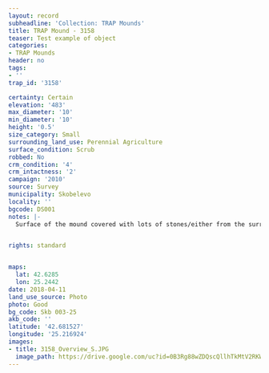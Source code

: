 ```yaml
---
layout: record
subheadline: 'Collection: TRAP Mounds'
title: TRAP Mound - 3158
teaser: Test example of object
categories:
- TRAP Mounds
header: no
tags:
- ''
trap_id: '3158'

certainty: Certain
elevation: '483'
max_diameter: '10'
min_diameter: '10'
height: '0.5'
size_category: Small
surrounding_land_use: Perennial Agriculture
surface_condition: Scrub
robbed: No
crm_condition: '4'
crm_intactness: '2'
campaign: '2010'
source: Survey
municipality: Skobelevo
locality: ''
bgcode: DS001
notes: |-
  Surface of the mound covered with lots of stones/either from the surrounding pasture or from the mound.


rights: standard


maps:
  lat: 42.6285
  lon: 25.2442
date: 2018-04-11
land_use_source: Photo
photo: Good
bg_code: Skb 003-25
akb_code: ''
latitude: '42.681527'
longitude: '25.216924'
images:
- title: 3158_Overview_S.JPG
  image_path: https://drive.google.com/uc?id=0B3Rg88wZDQscQllhTkMtV2RKWjQ
---
```

